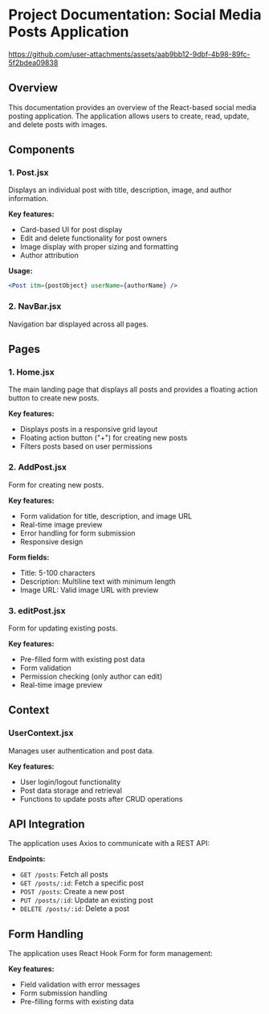 # Project Documentation: Social Media Posts Application

https://github.com/user-attachments/assets/aab9bb12-9dbf-4b98-89fc-5f2bdea09838

## Overview

This documentation provides an overview of the React-based social media posting application. The application allows users to create, read, update, and delete posts with images.

## Components

### 1. Post.jsx

Displays an individual post with title, description, image, and author information.

**Key features:**

- Card-based UI for post display
- Edit and delete functionality for post owners
- Image display with proper sizing and formatting
- Author attribution

**Usage:**

```jsx
<Post itm={postObject} userName={authorName} />
```

### 2. NavBar.jsx

Navigation bar displayed across all pages.

## Pages

### 1. Home.jsx

The main landing page that displays all posts and provides a floating action button to create new posts.

**Key features:**

- Displays posts in a responsive grid layout
- Floating action button ("+") for creating new posts
- Filters posts based on user permissions

### 2. AddPost.jsx

Form for creating new posts.

**Key features:**

- Form validation for title, description, and image URL
- Real-time image preview
- Error handling for form submission
- Responsive design

**Form fields:**

- Title: 5-100 characters
- Description: Multiline text with minimum length
- Image URL: Valid image URL with preview

### 3. editPost.jsx

Form for updating existing posts.

**Key features:**

- Pre-filled form with existing post data
- Form validation
- Permission checking (only author can edit)
- Real-time image preview

## Context

### UserContext.jsx

Manages user authentication and post data.

**Key features:**

- User login/logout functionality
- Post data storage and retrieval
- Functions to update posts after CRUD operations

## API Integration

The application uses Axios to communicate with a REST API:

**Endpoints:**

- `GET /posts`: Fetch all posts
- `GET /posts/:id`: Fetch a specific post
- `POST /posts`: Create a new post
- `PUT /posts/:id`: Update an existing post
- `DELETE /posts/:id`: Delete a post

## Form Handling

The application uses React Hook Form for form management:

**Key features:**

- Field validation with error messages
- Form submission handling
- Pre-filling forms with existing data
